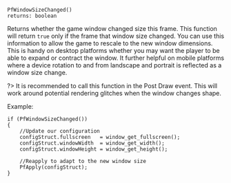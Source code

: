 
	PfWindowSizeChanged()
	returns: boolean

Returns whether the game window changed size this frame. This function will return `true` only if the frame that window size changed. You can use this information to allow the game to rescale to the new window dimensions. This is handy on desktop platforms whether you may want the player to be able to expand or contract the window. It further helpful on mobile platforms where a device rotation to and from landscape and portrait is reflected as a window size change.

?> It is recommended to call this function in the Post Draw event. This will work around potential rendering glitches when the window changes shape.

Example:

```gml
if (PfWindowSizeChanged())
{
    //Update our configuration
    configStruct.fullscreen   = window_get_fullscreen();
    configStruct.windowWidth  = window_get_width();
    configStruct.windowHeight = window_get_height();
    
    //Reapply to adapt to the new window size
    PfApply(configStruct);
}
```
